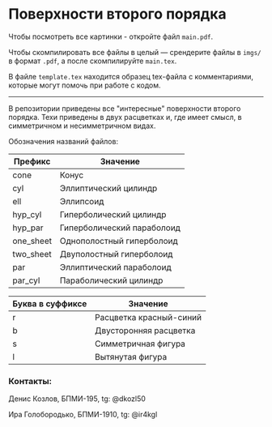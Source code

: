 # Поверхности второго порядка

Чтобы посмотреть все картинки - откройте файл `main.pdf`.

Чтобы скомпилировать все файлы в целый — срендерите файлы в `imgs/` в формат `.pdf`, а после скомпилируйте 
`main.tex`.

В файле `template.tex` находится образец tex-файла с комментариями, которые могут помочь при работе с кодом.

---
В репозитории приведены все "интересные" поверхности второго порядка. Техи приведены в 
двух расцветках и, где имеет смысл, в симметричном и несимметричном видах. 

Обозначения названий файлов:

Префикс     | Значение
------------|----------
cone        | Конус
cyl         | Эллиптический цилиндр
ell         | Эллипсоид
hyp_cyl     | Гиперболический цилиндр 
hyp_par     | Гиперболический параболоид
one_sheet   | Однополостный гиперболоид
two_sheet   | Двуполостный гиперболоид
par         | Эллиптический параболоид
par_cyl     | Параболический цилиндр

Буква в суффиксе | Значение
---|---
r | Расцветка красный-синий
b | Двусторонняя расцветка
s | Симметричная фигура
l | Вытянутая фигура


### Контакты:

Денис Козлов, БПМИ-195, tg: @dkozl50

Ира Голобородько, БПМИ-1910, tg: @ir4kgl
